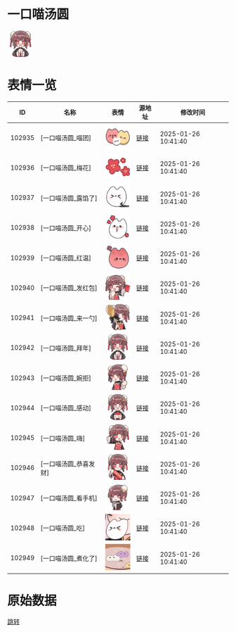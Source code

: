 # 一口喵汤圆

<img src="./cover.png" height="60" alt="cover" />

# 表情一览

|ID|名称|表情|源地址|修改时间|
|----|----|----|----|----|
|102935|[一口喵汤圆_喵团]|<img src="./pic/102935_%5B一口喵汤圆_喵团%5D.png" height="60" alt="喵团"/>|[链接](https://i0.hdslb.com/bfs/garb/7b1a4a9ccd4f0f2147157f148b3297443cd5da6a.png)|2025-01-26 10:41:40|
|102936|[一口喵汤圆_梅花]|<img src="./pic/102936_%5B一口喵汤圆_梅花%5D.png" height="60" alt="梅花"/>|[链接](https://i0.hdslb.com/bfs/garb/e276529a61dd1d53010aa0c0909ecb4034f44ca0.png)|2025-01-26 10:41:40|
|102937|[一口喵汤圆_露馅了]|<img src="./pic/102937_%5B一口喵汤圆_露馅了%5D.png" height="60" alt="露馅了"/>|[链接](https://i0.hdslb.com/bfs/garb/de30be1a731fbaa3606683f55be53a938ba22306.png)|2025-01-26 10:41:40|
|102938|[一口喵汤圆_开心]|<img src="./pic/102938_%5B一口喵汤圆_开心%5D.png" height="60" alt="开心"/>|[链接](https://i0.hdslb.com/bfs/garb/54d5e6c768e0107a0b8b4f706ca2502e6e0ac4b9.png)|2025-01-26 10:41:40|
|102939|[一口喵汤圆_红温]|<img src="./pic/102939_%5B一口喵汤圆_红温%5D.png" height="60" alt="红温"/>|[链接](https://i0.hdslb.com/bfs/garb/2bda03ccecbd48b1ecaed40120eac6e5231890c3.png)|2025-01-26 10:41:40|
|102940|[一口喵汤圆_发红包]|<img src="./pic/102940_%5B一口喵汤圆_发红包%5D.png" height="60" alt="发红包"/>|[链接](https://i0.hdslb.com/bfs/garb/ef7f4860613a58342c28ef89ee8d9692af3d8880.png)|2025-01-26 10:41:40|
|102941|[一口喵汤圆_来一勺]|<img src="./pic/102941_%5B一口喵汤圆_来一勺%5D.png" height="60" alt="来一勺"/>|[链接](https://i0.hdslb.com/bfs/garb/231ff5ba7d765a4ff2aa8833e83cacac0a93c1f0.png)|2025-01-26 10:41:40|
|102942|[一口喵汤圆_拜年]|<img src="./pic/102942_%5B一口喵汤圆_拜年%5D.png" height="60" alt="拜年"/>|[链接](https://i0.hdslb.com/bfs/garb/257f2ea5a5676df2f63883bc45b612b6fc620b2e.png)|2025-01-26 10:41:40|
|102943|[一口喵汤圆_婉拒]|<img src="./pic/102943_%5B一口喵汤圆_婉拒%5D.png" height="60" alt="婉拒"/>|[链接](https://i0.hdslb.com/bfs/garb/21f6e585d09029e618b8765356fdacb622338bfa.png)|2025-01-26 10:41:40|
|102944|[一口喵汤圆_感动]|<img src="./pic/102944_%5B一口喵汤圆_感动%5D.png" height="60" alt="感动"/>|[链接](https://i0.hdslb.com/bfs/garb/0478498e61d552c975813796d10e2b763ef24f96.png)|2025-01-26 10:41:40|
|102945|[一口喵汤圆_嗨]|<img src="./pic/102945_%5B一口喵汤圆_嗨%5D.png" height="60" alt="嗨"/>|[链接](https://i0.hdslb.com/bfs/garb/a14db77ca8e58b32431b7114c7733ec9032dc57b.png)|2025-01-26 10:41:40|
|102946|[一口喵汤圆_恭喜发财]|<img src="./pic/102946_%5B一口喵汤圆_恭喜发财%5D.png" height="60" alt="恭喜发财"/>|[链接](https://i0.hdslb.com/bfs/garb/a4f489e86a56781a1f56267b63e01098c1b9e8cc.png)|2025-01-26 10:41:40|
|102947|[一口喵汤圆_看手机]|<img src="./pic/102947_%5B一口喵汤圆_看手机%5D.png" height="60" alt="看手机"/>|[链接](https://i0.hdslb.com/bfs/garb/6de6f64191917f17561322605ace3430d8953dc6.png)|2025-01-26 10:41:40|
|102948|[一口喵汤圆_吃]|<img src="./pic/102948_%5B一口喵汤圆_吃%5D.png" height="60" alt="吃"/>|[链接](https://i0.hdslb.com/bfs/garb/1a262d26435dd53c86aeb41c6eb98b9a289b0a2e.png)|2025-01-26 10:41:40|
|102949|[一口喵汤圆_煮化了]|<img src="./pic/102949_%5B一口喵汤圆_煮化了%5D.png" height="60" alt="煮化了"/>|[链接](https://i0.hdslb.com/bfs/garb/7bf2c43aad3669a96c96c2d07ee52be49007de2c.png)|2025-01-26 10:41:40|

# 原始数据

[跳转](./raw.json)

